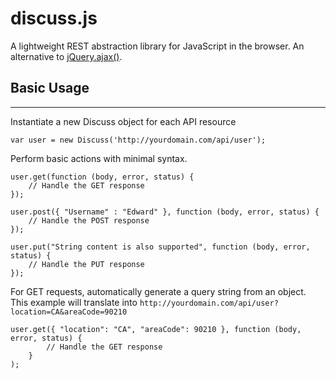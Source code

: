 discuss.js
============================

A lightweight REST abstraction library for JavaScript in the browser. An alternative to 
[jQuery.ajax()](https://api.jquery.com/jquery.ajax/).

Basic Usage
----------------------------
----------------------------

Instantiate a new Discuss object for each API resource

    var user = new Discuss('http://yourdomain.com/api/user');

Perform basic actions with minimal syntax.
    
    user.get(function (body, error, status) {
        // Handle the GET response
    });
    
    user.post({ "Username" : "Edward" }, function (body, error, status) {
    	// Handle the POST response
    });
    
    user.put("String content is also supported", function (body, error, status) {
    	// Handle the PUT response
    });

For GET requests, automatically generate a query string from an object. This example will translate into `http://yourdomain.com/api/user?location=CA&areaCode=90210`
    
    user.get({ "location": "CA", "areaCode": 90210 }, function (body, error, status) {
    		// Handle the GET response
    	}
    );
    
    